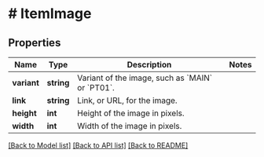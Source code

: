 # # ItemImage

## Properties

Name | Type | Description | Notes
------------ | ------------- | ------------- | -------------
**variant** | **string** | Variant of the image, such as &#x60;MAIN&#x60; or &#x60;PT01&#x60;. |
**link** | **string** | Link, or URL, for the image. |
**height** | **int** | Height of the image in pixels. |
**width** | **int** | Width of the image in pixels. |

[[Back to Model list]](../../README.md#models) [[Back to API list]](../../README.md#endpoints) [[Back to README]](../../README.md)
